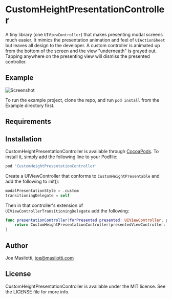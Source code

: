 # CustomHeightPresentationController

A tiny library (one `UIViewController`) that makes presenting modal screens much easier. It mimics the presentation animation and feel of `UIActionSheet` but leaves all design to the developer. A custom controller is animated up from the bottom of the screen and the view "underneath" is grayed out. Tapping anywhere on the presenting view will dismiss the presented controller.

## Example

![Screenshot](https://github.com/joemasilotti/CustomHeightPresentationController/blob/images/Screenshots.png)

To run the example project, clone the repo, and run `pod install` from the Example directory first.

## Requirements

## Installation

CustomHeightPresentationController is available through [CocoaPods](http://cocoapods.org). To install
it, simply add the following line to your Podfile:

```ruby
pod 'CustomHeightPresentationController'
```

Create a UIViewController that conforms to `CustomHeightPresentable` and add the following to init():

```swift
modalPresentationStyle = .custom
transitioningDelegate = self
```

Then in that controller's extension of `UIViewControllerTransitioningDelegate` add the following:
```swift
func presentationController(forPresented presented: UIViewController, presenting: UIViewController?, source: UIViewController) -> UIPresentationController? {
    return CustomHeightPresentationController(presentedViewController: presented, presenting: presenting)
}
```

## Author

Joe Masilotti, joe@masilotti.com

## License

CustomHeightPresentationController is available under the MIT license. See the LICENSE file for more info.
